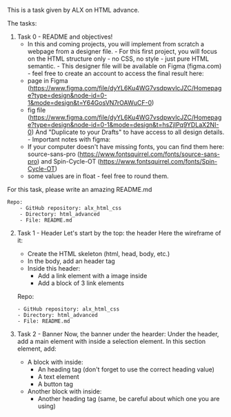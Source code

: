 This is a task given by ALX on HTML advance.

The tasks:

1. Task 0 - README and objectives!
   - In this and coming projects, you will implement from scratch a webpage from a designer file. - For this first project, you will focus on the HTML structure only - no CSS, no style - just pure HTML semantic. - This designer file will be available on Figma (figma.com) - feel free to create an account to access the final result here:
   - page in Figma (https://www.figma.com/file/dyYL6Ku4WG7vsdpwvlcJZC/Homepage?type=design&node-id=0-1&mode=design&t=Y64GosVN7rOAWuCF-0)
   - fig file (https://www.figma.com/file/dyYL6Ku4WG7vsdpwvlcJZC/Homepage?type=design&node-id=0-1&mode=design&t=hsZjlPq9YDLaX2NI-0)
     And "Duplicate to your Drafts" to have access to all design details. - Important notes with figma:
   - If your computer doesn't have missing fonts, you can find them here: source-sans-pro (https://www.fontsquirrel.com/fonts/source-sans-pro) and Spin-Cycle-OT (https://www.fontsquirrel.com/fonts/Spin-Cycle-OT)
   - some values are in float - feel free to round them.

For this task, please write an amazing README.md

    Repo:
        - GitHub repository: alx_html_css
        - Directory: html_advanced
        - File: README.md

2.  Task 1 - Header
    Let's start by the top: the header
    Here the wireframe of it:

    - Create the HTML skeleton (html, head, body, etc.)
    - In the body, add an header tag
    - Inside this header:
      - Add a link element with a image inside
      - Add a block of 3 link elements

    Repo:

        - GitHub repository: alx_html_css
        - Directory: html_advanced
        - File: README.md

3.  Task 2 - Banner
    Now, the banner under the hearder:
    Under the header, add a main element with inside a selection element.
    In this section element, add:
    - A block with inside:
      - An heading tag (don't forget to use the correct heading value)
      - A text element
      - A button tag
    - Another block with inside:
      - Another heading tag (same, be careful about which one you are using)
